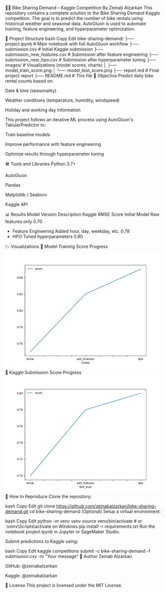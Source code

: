 🚴‍♀️ Bike Sharing Demand – Kaggle Competition
By Zeinab Alzarkan
This repository contains a complete solution to the Bike Sharing Demand Kaggle competition. The goal is to predict the number of bike rentals using historical weather and seasonal data. AutoGluon is used to automate training, feature engineering, and hyperparameter optimization.

📁 Project Structure
bash
Copy
Edit
bike-sharing-demand/
├── project.ipynb                  # Main notebook with full AutoGluon workflow
├── submission.csv                 # Initial Kaggle submission
├── submission_new_features.csv   # Submission after feature engineering
├── submission_new_hpo.csv        # Submission after hyperparameter tuning
├── images/                        # Visualizations (model scores, charts)
│   ├── model_train_score.png
│   └── model_test_score.png
├── report.md                      # Final project report
├── README.md                      # This file
🎯 Objective
Predict daily bike rental counts based on:

Date & time (seasonality)

Weather conditions (temperature, humidity, windspeed)

Holiday and working day information

This project follows an iterative ML process using AutoGluon's TabularPredictor to:

Train baseline models

Improve performance with feature engineering

Optimize results through hyperparameter tuning

🛠️ Tools and Libraries
Python 3.7+

AutoGluon

Pandas

Matplotlib / Seaborn

Kaggle API

📊 Results
Model Version	Description	Kaggle RMSE Score
Initial Model	Raw features only	0.70
+ Feature Engineering	Added hour, day, weekday, etc.	0.78
+ HPO	Tuned hyperparameters	0.80

📉 Visualizations
🔧 Model Training Score Progress
<img src="images/model_train_score.png" width="600"/>
🧪 Kaggle Submission Score Progress
<img src="images/model_test_score.png" width="600"/>
🚀 How to Reproduce
Clone the repository:

bash
Copy
Edit
git clone https://github.com/zeinabalzarkan/bike-sharing-demand.git
cd bike-sharing-demand
(Optional) Setup a virtual environment:

bash
Copy
Edit
python -m venv venv
source venv/bin/activate  # or .\venv\Scripts\activate on Windows
pip install -r requirements.txt
Run the notebook project.ipynb in Jupyter or SageMaker Studio.

Submit predictions to Kaggle using:

bash
Copy
Edit
kaggle competitions submit -c bike-sharing-demand -f submission.csv -m "Your message"
👤 Author
Zeinab Alzarkan

GitHub: @zeinabalzarkan

Kaggle: @zeinabalzarkan

📄 License
This project is licensed under the MIT License.
